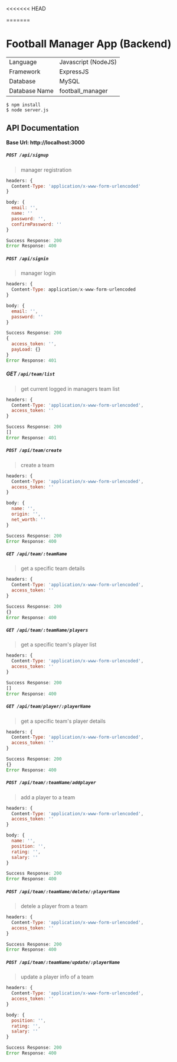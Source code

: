 <<<<<<< HEAD



=======
# Football Manager App (Backend)

|            |         |          
|     :---       |    :---    |              
|    Language    |   Javascript (NodeJS)    |         
|    Framework   |   ExpressJS   |            
|    Database    |   MySQL       |
|    Database Name    |   football_manager       |



```
$ npm install
$ node server.js
```

## API Documentation

**Base Url: http://localhost:3000**

##### ``POST /api/signup``
> manager registration

```javascript
headers: {
  Content-Type: 'application/x-www-form-urlencoded'
}

body: {
  email: '',
  name: ''
  password: '', 
  confirmPassword: ''
}
```

```javascript
Success Response: 200
Error Response: 400
```


##### ``POST /api/signin``
> manager login

```javascript
headers: {
  Content-Type: application/x-www-form-urlencoded
}

body: {
  email: '',
  password: ''
}
```

```javascript
Success Response: 200
{
  access_token: '',
  payLoad: {}
}
Error Response: 401
```

##### GET ``/api/team/list``
> get current logged in managers team list

```javascript
headers: {
  Content-Type: 'application/x-www-form-urlencoded',
  access_token: ''
}
```

```javascript
Success Response: 200
[]
Error Response: 401
```


##### ``POST /api/team/create``
> create a team

```javascript
headers: {
  Content-Type: 'application/x-www-form-urlencoded',
  access_token: ''
}

body: {
  name: '',
  origin: '',
  net_worth: ''
}
```


```javascript
Success Response: 200
Error Response: 400
```


##### ``GET /api/team/:teamName``
> get a specific team details

```javascript
headers: {
  Content-Type: 'application/x-www-form-urlencoded',
  access_token: ''
}
```

```javascript
Success Response: 200
{}
Error Response: 400
```

##### ``GET /api/team/:teamName/players``
> get a specific team's player list

```javascript
headers: {
  Content-Type: 'application/x-www-form-urlencoded',
  access_token: ''
}
```


```javascript
Success Response: 200
[]
Error Response: 400
```



##### ``GET /api/team/player/:playerName``
> get a specific team's player details

```javascript
headers: {
  Content-Type: 'application/x-www-form-urlencoded',
  access_token: ''
}
```


```javascript
Success Response: 200
{}
Error Response: 400
```


##### ``POST /api/team/:teamName/addplayer``
> add a player to a team

```javascript
headers: {
  Content-Type: 'application/x-www-form-urlencoded',
  access_token: ''
}

body: {
  name: '',
  position: '',
  rating: '',
  salary: ''
}
```


```javascript
Success Response: 200
Error Response: 400
```


##### ``POST /api/team/:teamName/delete/:playerName``
> detele a player from a team

```javascript
headers: {
  Content-Type: 'application/x-www-form-urlencoded',
  access_token: ''
}
```


```javascript
Success Response: 200
Error Response: 400
```


##### ``POST /api/team/:teamName/update/:playerName``
> update a player info of a team 

```javascript
headers: {
  Content-Type: 'application/x-www-form-urlencoded',
  access_token: ''
}

body: {
  position: '',
  rating: '',
  salary: ''
}
```


```javascript
Success Response: 200
Error Response: 400
```
